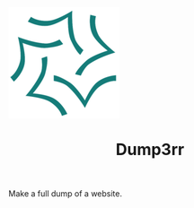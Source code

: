 

<img align="center" src="logo1.png"></img>
<H1 align="center">Dump3rr</H1>

<br><br>
Make a full dump of a website.
